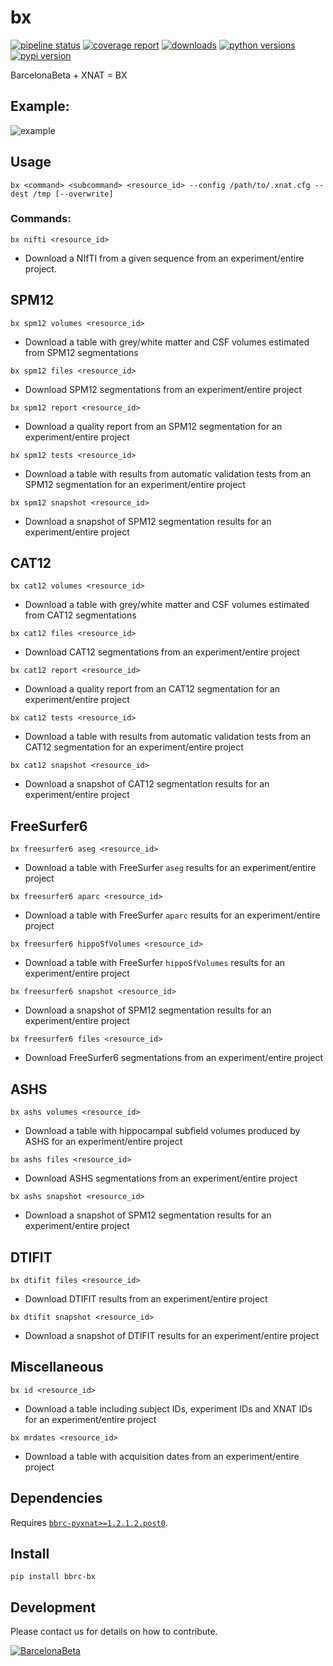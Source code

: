 # bx

[![pipeline status](https://gitlab.com/xgrg/bx/badges/master/pipeline.svg)](https://gitlab.com/xgrg/bx/commits/master)
[![coverage report](https://gitlab.com/xgrg/bx/badges/master/coverage.svg)](https://gitlab.com/xgrg/bx/commits/master)
[![downloads](https://img.shields.io/pypi/dm/bbrc-bx.svg)](https://pypi.org/project/bbrc-bx/)
[![python versions](https://img.shields.io/pypi/pyversions/bbrc-bx.svg)](https://pypi.org/project/bbrc-bx/)
[![pypi version](https://img.shields.io/pypi/v/bbrc-bx.svg)](https://pypi.org/project/bbrc-bx/)

BarcelonaBeta + XNAT = BX

## Example:

![example](https://gitlab.com/xgrg/tweetit/raw/master/resources/004-Collecting-FreeSurfer-data-from-XNAT.gif)

## Usage

```
bx <command> <subcommand> <resource_id> --config /path/to/.xnat.cfg --dest /tmp [--overwrite]
```

### Commands:

```
bx nifti <resource_id>
```

- Download a NIfTI from a given sequence from an experiment/entire project.


## SPM12

```
bx spm12 volumes <resource_id>
```

- Download a table with grey/white matter and CSF volumes estimated from SPM12 segmentations

```
bx spm12 files <resource_id>
```

- Download SPM12 segmentations from an experiment/entire project

```
bx spm12 report <resource_id>
```

- Download a quality report from an SPM12 segmentation for an experiment/entire project

```
bx spm12 tests <resource_id>
```

- Download a table with results from automatic validation tests from an SPM12 segmentation for an experiment/entire project

```
bx spm12 snapshot <resource_id>
```

- Download a snapshot of SPM12 segmentation results for an experiment/entire project


## CAT12

```
bx cat12 volumes <resource_id>
```

- Download a table with grey/white matter and CSF volumes estimated from CAT12 segmentations

```
bx cat12 files <resource_id>
```

- Download CAT12 segmentations from an experiment/entire project

```
bx cat12 report <resource_id>
```

- Download a quality report from an CAT12 segmentation for an experiment/entire project

```
bx cat12 tests <resource_id>
```

- Download a table with results from automatic validation tests from an CAT12 segmentation for an experiment/entire project

```
bx cat12 snapshot <resource_id>
```

- Download a snapshot of CAT12 segmentation results for an experiment/entire project


## FreeSurfer6

```
bx freesurfer6 aseg <resource_id>
```

- Download a table with FreeSurfer `aseg` results for an experiment/entire project

```
bx freesurfer6 aparc <resource_id>
```

- Download a table with FreeSurfer `aparc` results for an experiment/entire project

```
bx freesurfer6 hippoSfVolumes <resource_id>
```

- Download a table with FreeSurfer `hippoSfVolumes` results for an experiment/entire project


```
bx freesurfer6 snapshot <resource_id>
```

- Download a snapshot of SPM12 segmentation results for an experiment/entire project


```
bx freesurfer6 files <resource_id>
```

- Download FreeSurfer6 segmentations from an experiment/entire project

## ASHS


```
bx ashs volumes <resource_id>
```

- Download a table with hippocampal subfield volumes produced by ASHS for an
 experiment/entire project


 ```
 bx ashs files <resource_id>
 ```

 - Download ASHS segmentations from an experiment/entire project


 ```
 bx ashs snapshot <resource_id>
 ```

 - Download a snapshot of SPM12 segmentation results for an experiment/entire project

## DTIFIT


 ```
 bx dtifit files <resource_id>
 ```

 - Download DTIFIT results from an experiment/entire project


 ```
 bx dtifit snapshot <resource_id>
 ```

 - Download a snapshot of DTIFIT results for an experiment/entire project

## Miscellaneous

```
bx id <resource_id>
```

- Download a table including subject IDs, experiment IDs and XNAT IDs for an experiment/entire project


```
bx mrdates <resource_id>
```

- Download a table with acquisition dates from an experiment/entire project


## Dependencies

Requires [`bbrc-pyxnat>=1.2.1.2.post0`](https://gitlab.com/xgrg/pyxnat).


## Install

```
pip install bbrc-bx
```

## Development

Please contact us for details on how to contribute.

[![BarcelonaBeta](https://www.barcelonabeta.org/sites/default/files/logo-barcelona-beta_0.png)](https://www.barcelonabeta.org/)
